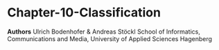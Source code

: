 # Chapter-10-Classification
**Authors**
Ulrich Bodenhofer & Andreas Stöckl School of Informatics, Communications and Media, University of Applied Sciences Hagenberg
